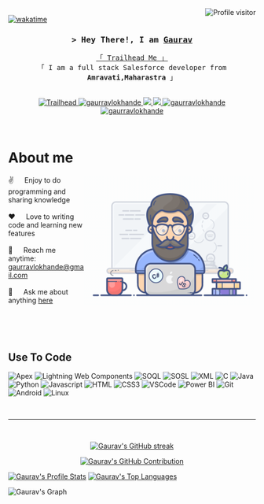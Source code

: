 
<a href="https://komarev.com/ghpvc/?username=gaurravlokhande">
  <img align="right" src="https://komarev.com/ghpvc/?username=gaurravlokhande&label=Visitors&color=0e75b6&style=flat" alt="Profile visitor" />
</a>


[![wakatime](https://wakatime.com/badge/user/eebb3dd8-d9b2-40de-9b88-6fd6cac99dbc.svg)](https://wakatime.com/@eebb3dd8-d9b2-40de-9b88-6fd6cac99dbc)

<!-- Intro  -->
<h3 align="center">
        <samp>&gt; Hey There!, I am
                <b><a target="_blank" href="https://https://www.instagram.com/gaurravlokhande/">Gaurav</a></b>
        </samp>
</h3>


<p align="center"> 
  <samp>
    <a href="https://www.salesforce.com/trailblazer/gauravlokhande">「 Trailhead Me 」</a>
    <br>
    「 I am a full stack Salesforce developer from <b>Amravati,Maharastra</b> 」
    <br>
    <br>
  </samp>
</p>

<p align="center">

<!--  <a href="https://gaurravlokhande.com" target="blank">
  <img src="https://img.shields.io/badge/Website-DC143C?style=for-the-badge&logo=medium&logoColor=white" alt="gaurravlokhande" />
 </a> -->
 
<a href="https://www.salesforce.com/trailblazer/gauravlokhande" target="_blank">
  <img src="https://img.shields.io/badge/Trailhead-00A1E0?style=for-the-badge&logo=salesforce&logoColor=white" alt="Trailhead"/>
</a>

  
 <a href="https://linkedin.com/in/gauravlokhande" target="_blank">
  <img src="https://img.shields.io/badge/LinkedIn-0077B5?style=for-the-badge&logo=linkedin&logoColor=white" alt="gaurravlokhande"/>
 </a>
 
 
 <a href="https://twitter.com/gaurravlokhande" target="_blank">
  <img src="https://img.shields.io/badge/Twitter-1DA1F2?style=for-the-badge&logo=twitter&logoColor=white" />
 </a>

<a href="https://thecodingstudiogroup.slack.com/team/U05EU2Z2PP1" target="_blank">
  <img src="https://img.shields.io/badge/Slack-4A154B?style=for-the-badge&logo=slack&logoColor=white" />
 </a>

 <a href="https://instagram.com/gaurravlokhande" target="_blank">
  <img src="https://img.shields.io/badge/Instagram-fe4164?style=for-the-badge&logo=instagram&logoColor=white" alt="gaurravlokhande" />
 </a> 
 <a href="https://facebook.com/gauravlokhande07" target="_blank">
  <img src="https://img.shields.io/badge/Facebook-20BEFF?&style=for-the-badge&logo=facebook&logoColor=white" alt="gaurravlokhande"  />
  </a> 
</p>
<br />

<!-- About Section -->
 # About me
 
<p>
 <img align="right" width="350" src="/assets/programmer.gif" alt="Coding gif" />
  
 ✌️ &emsp; Enjoy to do programming and sharing knowledge <br/><br/>
 ❤️ &emsp; Love to writing code and learning new features<br/><br/>
 📧 &emsp; Reach me anytime: gaurravlokhande@gmail.com<br/><br/>
 💬 &emsp; Ask me about anything [here](https://github.com/gaurravlokhande/gaurravlokhande/issues)

</p>

<br/>
<br/>
<br/>

## Use To Code
![Apex](https://img.shields.io/badge/Apex-%2300A1E0.svg?style=for-the-badge&logo=salesforce&logoColor=white)
![Lightning Web Components](https://img.shields.io/badge/Lightning_Web_Components-%2300A1E0.svg?style=for-the-badge&logo=salesforce&logoColor=white)
![SOQL](https://img.shields.io/badge/SOQL-%2300A1E0.svg?style=for-the-badge&logo=salesforce&logoColor=white)
![SOSL](https://img.shields.io/badge/SOSL-%2300A1E0.svg?style=for-the-badge&logo=salesforce&logoColor=white)
![XML](https://img.shields.io/badge/XML-%2300A1E0.svg?style=for-the-badge&logo=xml&logoColor=white)
![C](https://img.shields.io/badge/c-%2300599C.svg?style=for-the-badge&logo=c&logoColor=white)
![Java](https://img.shields.io/badge/java-%23ED8B00.svg?style=for-the-badge&logo=openjdk&logoColor=white)
![Python](https://img.shields.io/badge/python-3670A0?style=for-the-badge&logo=python&logoColor=ffdd54)
![Javascript](https://img.shields.io/badge/Javascript-F0DB4F?style=for-the-badge&labelColor=black&logo=javascript&logoColor=F0DB4F)
![HTML](https://img.shields.io/badge/HTML5-E34F26?style=for-the-badge&logo=html5&logoColor=white)
![CSS3](https://img.shields.io/badge/CSS3-1572B6?style=for-the-badge&logo=css3&logoColor=white)
![VSCode](https://img.shields.io/badge/Visual_Studio-0078d7?style=for-the-badge&logo=visual%20studio&logoColor=white)
![Power BI](https://img.shields.io/badge/Power_BI-%23F2C811.svg?style=for-the-badge&logo=powerbi&logoColor=black)
![Git](https://img.shields.io/badge/Git-F05032?style=for-the-badge&logo=git&logoColor=white)
![Android](https://img.shields.io/badge/Android-3DDC84?style=for-the-badge&logo=android&logoColor=white)
![Linux](https://img.shields.io/badge/Linux-FCC624?style=for-the-badge&logo=linux&logoColor=black)

<br/>
<hr/>
<br/>

<p align="center">
  <a href="https://github.com/gaurravlokhande">
  <img src="https://github-readme-streak-stats.herokuapp.com/?user=gaurravlokhande&theme=radical&border=7F3FBF&background=0D1117" alt="Gaurav's GitHub streak"/>
</a>

</p>

<p align="center">
  <a href="https://github.com/gaurravlokhande">
    <img src="https://github-profile-summary-cards.vercel.app/api/cards/profile-details?username=gaurravlokhande&theme=radical" alt="Gaurav's GitHub Contribution"/>
  </a>
</p>

<a> 
    <a href="https://github.com/gaurravlokhande"><img alt="Gaurav's Profile Stats" src="https://denvercoder1-github-readme-stats.vercel.app/api?username=gaurravlokhande&show_icons=true&count_private=true&theme=react&border_color=7F3FBF&bg_color=0D1117&title_color=F85D7F&icon_color=F8D866" height="192px" width="49.5%"/></a>
  <a href="https://github.com/gaurravlokhande"><img alt="Gaurav's Top Languages" src="https://denvercoder1-github-readme-stats.vercel.app/api/top-langs/?username=gaurravlokhande&langs_count=8&layout=compact&theme=react&border_color=7F3FBF&bg_color=0D1117&title_color=F85D7F&icon_color=F8D866" height="192px" width="49.5%"/></a>
  <br/>
</a>


![Gaurav's Graph](https://github-readme-activity-graph.vercel.app/graph?username=gaurravlokhande&custom_title=Gaurav'S%20GitHub%20Activity%20Graph&bg_color=0D1117&color=7F3FBF&line=7F3FBF&point=7F3FBF&area_color=FFFFFF&title_color=FFFFFF&area=true)
